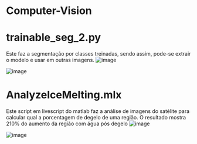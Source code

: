 # Computer-Vision
# trainable_seg_2.py
  Este faz a segmentação por classes treinadas, sendo assim, pode-se extrair o modelo e usar em outras imagens.
![image](https://github.com/JoaoGabrielSC/Computer-Vision/assets/88412213/20749255-1c7c-4ce6-a7ed-1fdce3056870)

![image](https://github.com/JoaoGabrielSC/Computer-Vision/assets/88412213/bfa1e2a8-c658-4c38-9021-e5ed77c40d45)

# AnalyzeIceMelting.mlx
Este script em livescript do matlab faz a análise de imagens do satélite para calcular qual a porcentagem de degelo de uma região. O resultado mostra 210% do aumento da região com água pós degelo
![image](https://github.com/JoaoGabrielSC/Computer-Vision/assets/88412213/205273ff-2432-4218-a912-61f1b855d9f5)

![image](https://github.com/JoaoGabrielSC/Computer-Vision/assets/88412213/b6b8a0f1-0547-4e8a-9edc-88c290563e46)
